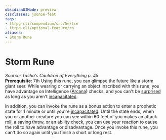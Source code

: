 ```yaml
---
obsidianUIMode: preview
cssclasses: json5e-feat
tags:
- ttrpg-cli/compendium/src/5e/tce
- ttrpg-cli/optional-feature/rn
aliases:
- Storm Rune
---
```

# Storm Rune
*Source: Tasha's Cauldron of Everything p. 45*  
**Prerequisite**: 7th
Using this rune, you can glimpse the future like a storm giant seer. While wearing or carrying an object inscribed with this rune, you have advantage on Intelligence ([Arcana](Інструменти%20ДМ/CLI/rules/skills.md#Arcana)) checks, and you can't be [surprised](Інструменти%20ДМ/CLI/rules/conditions.md#Surprised) as long as you aren't [incapacitated](Інструменти%20ДМ/CLI/rules/conditions.md#Incapacitated).

In addition, you can invoke the rune as a bonus action to enter a prophetic state for 1 minute or until you're [incapacitated](Інструменти%20ДМ/CLI/rules/conditions.md#Incapacitated). Until the state ends, when you or another creature you can see within 60 feet of you makes an attack roll, a saving throw, or an ability check, you can use your reaction to cause the roll to have advantage or disadvantage. Once you invoke this rune, you can't do so again until you finish a short or long rest.